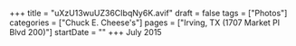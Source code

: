 +++
title = "uXzU13wuUZ36CIbqNy6K.avif"
draft = false
tags = ["Photos"]
categories = ["Chuck E. Cheese's"]
pages = ["Irving, TX (1707 Market Pl Blvd 200)"]
startDate = ""
+++
July 2015
